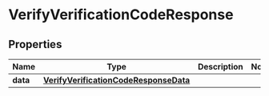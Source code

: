 

# VerifyVerificationCodeResponse


## Properties

| Name | Type | Description | Notes |
|------------ | ------------- | ------------- | -------------|
|**data** | [**VerifyVerificationCodeResponseData**](VerifyVerificationCodeResponseData.md) |  |  |



